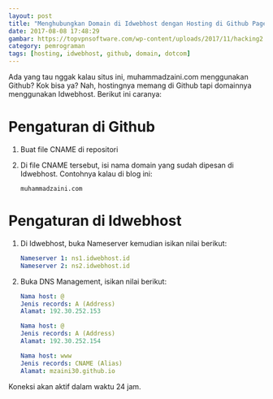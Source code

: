 ```yaml
---
layout: post
title: "Menghubungkan Domain di Idwebhost dengan Hosting di Github Pages"
date: 2017-08-08 17:48:29
gambar: https://topvpnsoftware.com/wp-content/uploads/2017/11/hacking2.jpg
category: pemrograman
tags: [hosting, idwebhost, github, domain, dotcom]
---
```


Ada yang tau nggak kalau situs ini, muhammadzaini.com menggunakan Github? Kok bisa ya? Nah, hostingnya memang di Github tapi domainnya menggunakan Idwebhost. Berikut ini caranya:

# Pengaturan di Github

1. Buat file CNAME di repositori
2. Di file CNAME tersebut, isi nama domain yang sudah dipesan di Idwebhost. Contohnya kalau di blog ini:

    ```
    muhammadzaini.com
    ```

# Pengaturan di Idwebhost

1. Di Idwebhost, buka Nameserver kemudian isikan nilai berikut:

    ```yaml
    Nameserver 1: ns1.idwebhost.id
    Nameserver 2: ns2.idwebhost.id
    ```

2. Buka DNS Management, isikan nilai berikut:

    ```yaml
    Nama host: @
    Jenis records: A (Address)
    Alamat: 192.30.252.153

    Nama host: @
    Jenis records: A (Address)
    Alamat: 192.30.252.154

    Nama host: www
    Jenis records: CNAME (Alias)
    Alamat: mzaini30.github.io
    ```

Koneksi akan aktif dalam waktu 24 jam.
